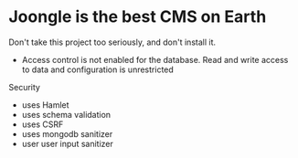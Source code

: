 # Joongle is the best CMS on Earth

Don't take this project too seriously, and don't install it.


- Access control is not enabled for the database. Read and write access to data and configuration is unrestricted


Security
- uses Hamlet
- uses schema validation
- uses CSRF
- uses mongodb sanitizer
- user user input sanitizer
